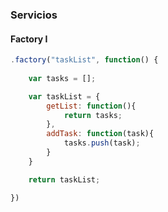 ### Servicios
#### Factory I

```javascript
.factory("taskList", function() {
    
    var tasks = [];

    var taskList = {
        getList: function(){
            return tasks;
        },
        addTask: function(task){
            tasks.push(task);
        }
    }

    return taskList;

})
```
